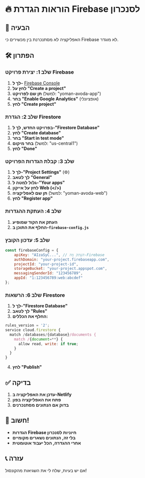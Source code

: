 # 🔥 הוראות הגדרת Firebase לסנכרון

## 🎯 הבעיה
האפליקציה לא מסתנכרנת בין מכשירים כי Firebase לא מוגדר.

## 🛠️ הפתרון

### שלב 1: יצירת פרויקט Firebase
1. **לך ל-** [Firebase Console](https://console.firebase.google.com/)
2. **לחץ על "Create a project"**
3. **תן שם לפרויקט** (למשל: "yoman-avoda-app")
4. **בחר "Enable Google Analytics"** (אופציונלי)
5. **לחץ "Create project"**

### שלב 2: הגדרת Firestore
1. **בפרויקט החדש, לך ל-"Firestore Database"**
2. **לחץ "Create database"**
3. **בחר "Start in test mode"**
4. **בחר מיקום** (למשל: "us-central1")
5. **לחץ "Done"**

### שלב 3: קבלת הגדרות הפרויקט
1. **לך ל-"Project Settings"** (⚙️)
2. **לך לטאב "General"**
3. **גלול למטה ל-"Your apps"**
4. **לחץ על אייקון Web (</>)**
5. **תן שם לאפליקציה** (למשל: "yoman-avoda-web")
6. **לחץ "Register app"**

### שלב 4: העתקת ההגדרות
1. **העתק את הקוד שמופיע**
2. **החלף את התוכן ב-`firebase-config.js`**

### שלב 5: עדכון הקובץ
```javascript
const firebaseConfig = {
    apiKey: "AIzaSyC...", // העתק מה-Firebase
    authDomain: "your-project.firebaseapp.com",
    projectId: "your-project-id",
    storageBucket: "your-project.appspot.com",
    messagingSenderId: "123456789",
    appId: "1:123456789:web:abcdef"
};
```

### שלב 6: הרשאות Firestore
1. **לך ל-"Firestore Database"**
2. **לך לטאב "Rules"**
3. **החלף את הכללים:**
```javascript
rules_version = '2';
service cloud.firestore {
  match /databases/{database}/documents {
    match /{document=**} {
      allow read, write: if true;
    }
  }
}
```
4. **לחץ "Publish"**

## ✅ בדיקה
1. **עדכן את האפליקציה ב-Netlify**
2. **פתח את האפליקציה בפון**
3. **בדוק אם הנתונים מסתנכרנים**

## 🚨 חשוב!
- **הגדרות Firebase חיוניות לסנכרון**
- **בלי זה, הנתונים נשארים מקומיים**
- **אחרי ההגדרה, הכל יעבוד אוטומטית**

## 📞 עזרה
אם יש בעיות, שלח לי את השגיאות מהקונסול!

